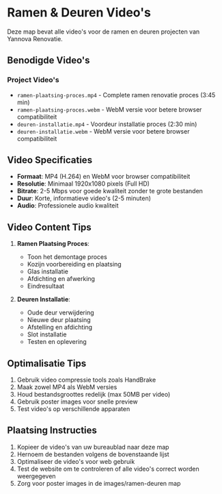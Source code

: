 # Ramen & Deuren Video's

Deze map bevat alle video's voor de ramen en deuren projecten van Yannova Renovatie.

## Benodigde Video's

### Project Video's
- `ramen-plaatsing-proces.mp4` - Complete ramen renovatie proces (3:45 min)
- `ramen-plaatsing-proces.webm` - WebM versie voor betere browser compatibiliteit
- `deuren-installatie.mp4` - Voordeur installatie proces (2:30 min)
- `deuren-installatie.webm` - WebM versie voor betere browser compatibiliteit

## Video Specificaties
- **Formaat**: MP4 (H.264) en WebM voor browser compatibiliteit
- **Resolutie**: Minimaal 1920x1080 pixels (Full HD)
- **Bitrate**: 2-5 Mbps voor goede kwaliteit zonder te grote bestanden
- **Duur**: Korte, informatieve video's (2-5 minuten)
- **Audio**: Professionele audio kwaliteit

## Video Content Tips
1. **Ramen Plaatsing Proces**:
   - Toon het demontage proces
   - Kozijn voorbereiding en plaatsing
   - Glas installatie
   - Afdichting en afwerking
   - Eindresultaat

2. **Deuren Installatie**:
   - Oude deur verwijdering
   - Nieuwe deur plaatsing
   - Afstelling en afdichting
   - Slot installatie
   - Testen en oplevering

## Optimalisatie Tips
1. Gebruik video compressie tools zoals HandBrake
2. Maak zowel MP4 als WebM versies
3. Houd bestandsgroottes redelijk (max 50MB per video)
4. Gebruik poster images voor snelle preview
5. Test video's op verschillende apparaten

## Plaatsing Instructies
1. Kopieer de video's van uw bureaublad naar deze map
2. Hernoem de bestanden volgens de bovenstaande lijst
3. Optimaliseer de video's voor web gebruik
4. Test de website om te controleren of alle video's correct worden weergegeven
5. Zorg voor poster images in de images/ramen-deuren map
